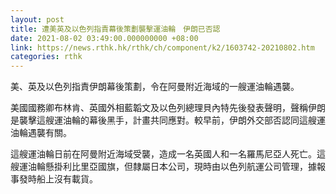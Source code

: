 ```yaml
---
layout: post
title: 遭美英及以色列指責幕後策劃襲擊運油輪　伊朗已否認
date: 2021-08-02 03:49:00.000000000 +08:00
link: https://news.rthk.hk/rthk/ch/component/k2/1603742-20210802.htm
categories: rthk
---
```


美、英及以色列指責伊朗幕後策劃，令在阿曼附近海域的一艘運油輪遇襲。

美國國務卿布林肯、英國外相藍韜文及以色列總理貝內特先後發表聲明，聲稱伊朗是襲擊這艘運油輪的幕後黑手，計畫共同應對。較早前，伊朗外交部否認同這艘運油輪遇襲有關。

這艘運油輪日前在阿曼附近海域受襲，造成一名英國人和一名羅馬尼亞人死亡。這艘運油輪懸掛利比里亞國旗，但隸屬日本公司，現時由以色列航運公司管理，據報事發時船上沒有載貨。
